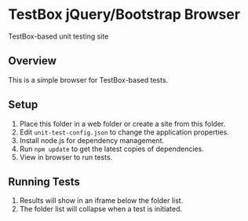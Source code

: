 # TestBox jQuery/Bootstrap Browser
TestBox-based unit testing site

## Overview
This is a simple browser for TestBox-based tests.

## Setup
1. Place this folder in a web folder or create a site from this folder.
2. Edit `unit-test-config.json` to change the application properties.
3. Install node.js for dependency management.
4. Run `npm update` to get the latest copies of dependencies.
5. View in browser to run tests.

## Running Tests
1. Results will show in an iframe below the folder list.
2. The folder list will collapse when a test is initiated.